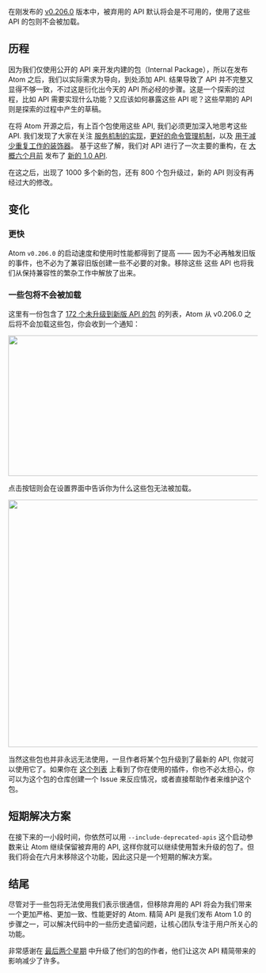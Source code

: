 在刚发布的 [v0.206.0](https://github.com/atom/atom/releases/tag/v0.206.0) 版本中，被弃用的 API 默认将会是不可用的，使用了这些 API 的包则不会被加载。

## 历程
因为我们仅使用公开的 API 来开发内建的包（Internal Package），所以在发布 Atom 之后，我们以实际需求为导向，到处添加 API. 结果导致了 API 并不完整又显得不够一致，不过这是衍化出今天的 API 所必经的步骤。这是一个探索的过程，比如 API 需要实现什么功能？又应该如何暴露这些 API 呢？这些早期的 API 则是探索的过程中产生的草稿。

在将 Atom 开源之后，有上百个包使用这些 API, 我们必须更加深入地思考这些 API. 我们发现了大家在关注 [服务机制的实现](https://github.com/atom/atom/pull/5277)，[更好的命令管理机制](https://github.com/atom/atom/pull/3469)，以及 [用于减少重复工作的装饰器](http://blog.atom.io/2014/07/24/decorations.html)。 基于这些了解，我们对 API 进行了一次主要的重构，在 [大概六个月前](http://blog.atom.io/2015/01/15/announcing-the-atom-1-api.html) 发布了 [新的 1.0 API](https://atom.io/docs/api/latest/Atom).

在这之后，出现了 1000 多个新的包，还有 800 个包升级过，新的 API 则没有再经过大的修改。

## 变化

### 更快
Atom `v0.206.0` 的启动速度和使用时性能都得到了提高 —— 因为不必再触发旧版的事件，也不必为了兼容旧版创建一些不必要的对象。移除这些 这些 API 也将我们从保持兼容性的繁杂工作中解放了出来。

### 一些包将不会被加载

这里有一份包含了 [172 个未升级到新版 API 的包](https://gist.github.com/benogle/afad37e6c8de58272128) 的列表，Atom 从 v0.206.0 之后将不会加载这些包，你会收到一个通知：

<img src="http://atom-china.org/uploads/default/original/1X/cd1fa28fbe7adbeb31a558ee07b3cf909858dd65.png" width="690" height="284"> 

点击按钮则会在设置界面中告诉你为什么这些包无法被加载。

<img src="http://atom-china.org/uploads/default/original/1X/095413df429c52102524696a7e222967a81eef6f.png" width="623" height="500"> 

当然这些包也并非永远无法使用，一旦作者将某个包升级到了最新的 API, 你就可以使用它了。如果你在 [这个列表](https://gist.github.com/benogle/afad37e6c8de58272128) 上看到了你在使用的插件，你也不必太担心，你可以为这个包的仓库创建一个 Issue 来反应情况，或者直接帮助作者来维护这个包。

## 短期解决方案
在接下来的一小段时间，你依然可以用 `--include-deprecated-apis` 这个启动参数来让 Atom 继续保留被弃用的 API, 这样你就可以继续使用暂未升级的包了。但我们将会在六月末移除这个功能，因此这只是一个短期的解决方案。

## 结尾
尽管对于一些包将无法使用我们表示很通信，但移除弃用的 API 将会为我们带来一个更加严格、更加一致、性能更好的 Atom. 精简 API 是我们发布 Atom 1.0 的步骤之一，可以解决代码中的一些历史遗留问题，让核心团队专注于用户所关心的功能。

非常感谢在 [最后两个星期](https://github.com/atom/atom/issues/6867) 中升级了他们的包的作者，他们让这次 API 精简带来的影响减少了许多。
